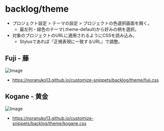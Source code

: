 # backlog/theme

- プロジェクト設定 > テーマの設定 > プロジェクトの色選択画面を開く。
  - 最左列・緑色のテーマ(.theme-default)から好みの柄を選択。
- 対象のプロジェクトのURLに適用されるようにCSSを読み込み。
  - Stylusであれば『正規表現に一致するURL』で調整。


## Fuji - 藤

![Image](https://noranuko13.github.io/customize-snippets/backlog/theme/images/fuji.png)

- <https://noranuko13.github.io/customize-snippets/backlog/theme/fuji.css>


## Kogane - 黄金

![Image](https://noranuko13.github.io/customize-snippets/backlog/theme/images/kogane.png)

- <https://noranuko13.github.io/customize-snippets/backlog/theme/kogane.css>

